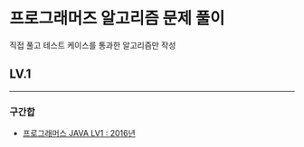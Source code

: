 # 프로그래머즈 알고리즘 문제 풀이
직접 풀고 테스트 케이스를 통과한 알고리즘만 작성
## LV.1
--- 
### 구간합
- [프로그래머스 JAVA LV1 : 2016년](https://soonhankwon.github.io/til/algorithm-p2016)
